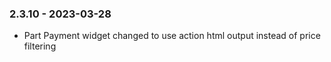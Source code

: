 ### 2.3.10 - 2023-03-28
* Part Payment widget changed to use action html output instead of price filtering
